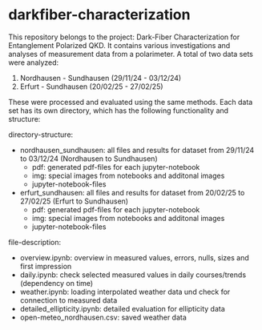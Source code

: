 # darkfiber-characterization

This repository belongs to the project: Dark-Fiber Characterization for Entanglement Polarized QKD.
It contains various investigations and analyses of measurement data from a polarimeter. A total of two data sets were analyzed:
1. Nordhausen - Sundhausen (29/11/24 - 03/12/24)
2. Erfurt - Sundhausen (20/02/25 - 27/02/25)

These were processed and evaluated using the same methods.
Each data set has its own directory, which has the following functionality and structure:

directory-structure:
 - nordhausen_sundhausen: all files and results for dataset from 29/11/24 to 03/12/24 (Nordhausen to Sundhausen)
   - pdf: generated pdf-files for each jupyter-notebook
   - img: special images from notebooks and additonal images
   - jupyter-notebook-files
 - erfurt_sundhausen: all files and results for dataset from 20/02/25 to 27/02/25 (Erfurt to Sundhausen)
   - pdf: generated pdf-files for each jupyter-notebook
   - img: special images from notebooks and additonal images
   - jupyter-notebook-files

file-description:
- overview.ipynb: overview in measured values, errors, nulls, sizes and first impression
- daily.ipynb: check selected measured values in daily courses/trends (dependency on time)
- weather.ipynb: loading interpolated weather data und check for connection to measured data
- detailed_ellipticity.ipynb: detailed evaluation for ellipticity data
- open-meteo_nordhausen.csv: saved weather data

